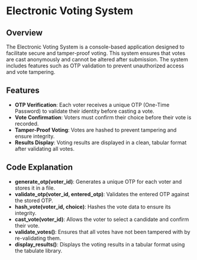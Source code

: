 # Electronic Voting System

## Overview
The Electronic Voting System is a console-based application designed to facilitate secure and tamper-proof voting. This system ensures that votes are cast anonymously and cannot be altered after submission. The system includes features such as OTP validation to prevent unauthorized access and vote tampering.

## Features
- **OTP Verification**: Each voter receives a unique OTP (One-Time Password) to validate their identity before casting a vote.
- **Vote Confirmation**: Voters must confirm their choice before their vote is recorded.
- **Tamper-Proof Voting**: Votes are hashed to prevent tampering and ensure integrity.
- **Results Display**: Voting results are displayed in a clean, tabular format after validating all votes.

## Code Explanation
- **generate_otp(voter_id)**: Generates a unique OTP for each voter and stores it in a file.
- **validate_otp(voter_id, entered_otp)**: Validates the entered OTP against the stored OTP.
- **hash_vote(voter_id, choice)**: Hashes the vote data to ensure its integrity.
- **cast_vote(voter_id)**: Allows the voter to select a candidate and confirm their vote.
- **validate_votes()**: Ensures that all votes have not been tampered with by re-validating them.
- **display_results()**: Displays the voting results in a tabular format using the tabulate library.

